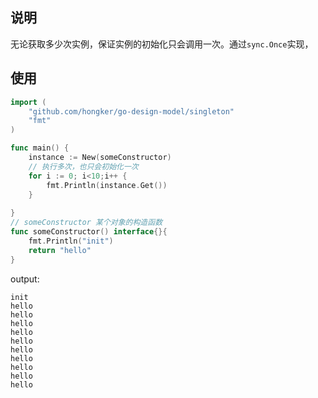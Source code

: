 ## 说明
无论获取多少次实例，保证实例的初始化只会调用一次。通过`sync.Once`实现，
## 使用
```go
import (
    "github.com/hongker/go-design-model/singleton"
    "fmt"
)

func main() {
    instance := New(someConstructor)
    // 执行多次，也只会初始化一次
    for i := 0; i<10;i++ {
        fmt.Println(instance.Get())
    }   
    
}
// someConstructor 某个对象的构造函数
func someConstructor() interface{}{
	fmt.Println("init")
    return "hello"
}
```

output:
```
init
hello
hello
hello
hello
hello
hello
hello
hello
hello
hello
```